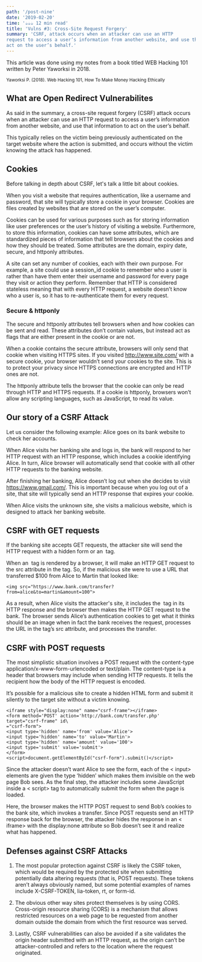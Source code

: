 ```yaml
---
path: '/post-nine'
date: '2019-02-20'
time: '☕️☕️☕️ 12 min read'
title: 'Vulns #3: Cross-Site Request Forgery'
summary: 'CSRF, attack occurs when an attacker can use an HTTP
request to access a user’s information from another website, and use that information to
act on the user’s behalf.'
---
```


This article was done using my notes from a book titled WEB Hacking 101 written by Peter Yaworksi in 2018.

<sub>Yaworksi P. (2018). Web Hacking 101, How To Make Money Hacking Ethically</sub>

## What are Open Redirect Vulnerabilites

As said in the summary, a cross-site request forgery (CSRF) attack occurs when an attacker can use an HTTP
request to access a user’s information from another website, and use that information to
act on the user’s behalf.

This typically relies on the victim being previously authenticated on the target website where the action is submitted, and occurs without the victim
knowing the attack has happened.

## Cookies

Before talking in depth about CSRF, let's talk a little bit about cookies.

When you visit a website that requires authentication, like a username
and password, that site will typically store a cookie in your browser. Cookies are files
created by websites that are stored on the user’s computer.

Cookies can be used for various purposes such as for storing information like user preferences or the user’s history of visiting a website.
Furthermore, to store this information, cookies can have some attributes, which are standardized pieces of information that tell browsers
about the cookies and how they should be treated. Some attributes are the domain, expiry date, secure, and httponly attributes.

A site can set any number of cookies, each with their own purpose. For example, a site could use a session_id cookie to
remember who a user is rather than have them enter their username and password for every page they visit or action they perform.
Remember that HTTP is considered stateless meaning that with every HTTP request, a website doesn’t know who a user is, so it has
to re-authenticate them for every request.

### Secure & httponly

The secure and httponly attributes tell browsers when and how cookies can be sent and
read. These attributes don’t contain values, but instead act as flags that are either present
in the cookie or are not.

When a cookie contains the secure attribute, browsers will only
send that cookie when visiting HTTPS sites. If you visited http://www.site.com/ with a secure
cookie, your browser wouldn’t send your cookies to the site. This is to protect your privacy
since HTTPS connections are encrypted and HTTP ones are not.

The httponly attribute tells the browser that the cookie can only be read through HTTP and HTTPS requests. If a cookie is httponly, browsers won’t allow any scripting languages,
such as JavaScript, to read its value.

## Our story of a CSRF Attack

Let us consider the following example: Alice goes on its bank website to check her accounts.

When Alice visits her banking site and logs in, the bank will
respond to her HTTP request with an HTTP response, which includes a cookie identifying
Alice. In turn, Alice browser will automatically send that cookie with all other HTTP
requests to the banking website.

After finishing her banking, Alice doesn’t log out when she decides to visit https://www.gmail.com/.
This is important because when you log out of a site, that site will typically send an HTTP
response that expires your cookie.

When Alice visits the unknown site, she visits a malicious website, which
is designed to attack her banking website.

## CSRF with GET requests

If the banking site accepts GET requests, the attacker site will send the HTTP request
with a hidden form or an <img> tag.

When an <img> tag is rendered by a browser, it will make an HTTP GET request to the
src attribute in the tag. So, if the malicious site were to use a URL that transferred \$100
from Alice to Martin that looked like:

```
<img src="https://www.bank.com/transfer?from=alice&to=martin&amount=100">

```

As a result, when Alice visits the attacker's site, it includes the <img> tag in its HTTP
response and the browser then makes the HTTP GET request to the bank. The browser
sends Alice’s authentication cookies to get what it thinks should be an image when in fact
the bank receives the request, processes the URL in the tag’s src attribute, and processes
the transfer.

## CSRF with POST requests

The most simplistic situation involves a POST request with the content-type application/x-www-form-urlencoded or text/plain. The content-type is a header that browsers may include when sending HTTP requests.
It tells the recipient how the body of the HTTP request is encoded.

It’s possible for a malicious site to create a hidden HTML form and submit it silently to the target site without a victim knowing.

```
<iframe style="display:none" name="csrf-frame"></iframe>
<form method='POST' action='http://bank.com/transfer.php' target="csrf-frame" id\
="csrf-form">
<input type='hidden' name='from' value='Alice'>
<input type='hidden' name='to' value='Martin'>
<input type='hidden' name='amount' value='100'>
<input type='submit' value='submit'>
</form>
<script>document.getElementById("csrf-form").submit()</script>
```

Since the attacker doesn’t want Alice to see the
form, each of the < input> elements are given the type ‘hidden’ which makes them invisible
on the web page Bob sees. As the final step, the attacker includes some JavaScript inside
a < script> tag to automatically submit the form when the page is loaded.

Here, the browser makes the HTTP POST request to send Bob’s
cookies to the bank site, which invokes a transfer. Since POST requests send an HTTP
response back for the browser, the attacker hides the response in an < iframe> with the
display:none attribute so Bob doesn’t see it and realize what has happened.

## Defenses against CSRF Attacks

1. The most popular protection against CSRF is likely the CSRF token, which would be
   required by the protected site when submitting potentially data altering requests (that
   is, POST requests). These tokens aren’t always obviously named, but some potential examples of names include X-CSRF-TOKEN, lia-token, rt, or form-id.

2. The obvious other way sites protect themselves is by using CORS. Cross-origin resource sharing (CORS)
   is a mechanism that allows restricted resources on a web page to be requested from another domain outside the domain from which the first resource was served.

3. Lastly, CSRF vulnerabilities can also be avoided if a site validates the origin header
   submitted with an HTTP request, as the origin can’t be attacker-controlled and refers
   to the location where the request originated.
